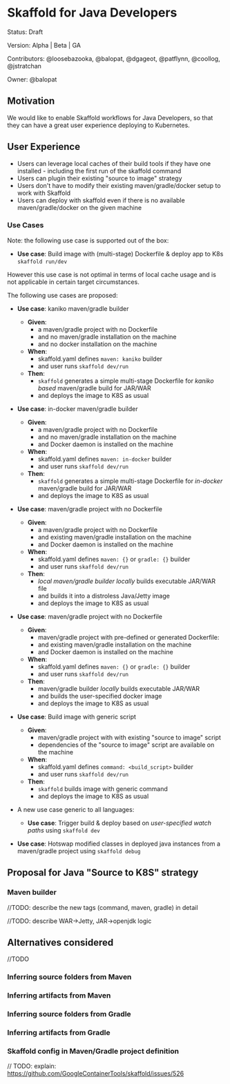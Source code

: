 # Skaffold for Java Developers


Status: Draft

Version: Alpha | Beta | GA

Contributors: @loosebazooka, @balopat, @dgageot, @patflynn, @coollog, @jstratchan

Owner: @balopat

## Motivation

We would like to enable Skaffold workflows for Java Developers, so that they can have a great user experience deploying to Kubernetes. 

## User Experience

* Users can leverage local caches of their build tools if they have one installed - including the first run of the skaffold command 
* Users can plugin their existing "source to image" strategy 
* Users don't have to modify their existing maven/gradle/docker setup to work with Skaffold 
* Users can deploy with skaffold even if there is no available maven/gradle/docker on the given machine

### Use Cases

Note: the following use case is supported out of the box: 

* **Use case**: Build image with (multi-stage) Dockerfile & deploy app to K8s `skaffold run/dev`

However this use case is not optimal in terms of local cache usage and is not applicable in certain target circumstances. 

The following use cases are proposed: 

* **Use case**: kaniko maven/gradle builder
    * **Given**: 
      * a maven/gradle project with no Dockerfile 
      * and no maven/gradle installation on the machine
      * and no docker installation on the machine 
    * **When**: 
      * skaffold.yaml defines `maven: kaniko` builder
      * and user runs `skaffold dev/run`
    * **Then**: 
      * `skaffold` generates a simple multi-stage Dockerfile for _kaniko based_ maven/gradle build for JAR/WAR
      * and deploys the image to K8S as usual
    
    
* **Use case**: in-docker maven/gradle builder
    * **Given**: 
      * a maven/gradle project with no Dockerfile 
      * and no maven/gradle installation on the machine
      * and Docker daemon is installed on the machine
    * **When**: 
      * skaffold.yaml defines `maven: in-docker` builder
      * and user runs `skaffold dev/run`
    * **Then**: 
      * `skaffold` generates a simple multi-stage Dockerfile for _in-docker_ maven/gradle build for JAR/WAR
      * and deploys the image to K8S as usual
    

* **Use case**:  maven/gradle project with no Dockerfile    
    * **Given**: 
      * a maven/gradle project with no Dockerfile 
      * and existing maven/gradle installation on the machine
      * and Docker daemon is installed on the machine
    * **When**: 
      * skaffold.yaml defines `maven: {}` or `gradle: {}` builder
      * and user runs `skaffold dev/run`
    * **Then**: 
      * *local maven/gradle builder* _locally_ builds executable JAR/WAR file 
      * and builds it into a distroless Java/Jetty image 
      * and deploys the image to K8S as usual


* **Use case**:  maven/gradle project with no Dockerfile   
    * **Given**: 
      * maven/gradle project with pre-defined or generated Dockerfile:
      * and existing maven/gradle installation on the machine
      * and Docker daemon is installed on the machine
    * **When**: 
      * skaffold.yaml defines `maven: {}` or `gradle: {}` builder
      * and user runs `skaffold dev/run`
    * **Then**: 
      *  maven/gradle builder _locally_ builds executable JAR/WAR 
      * and builds the user-specified docker image 
      * and deploys the image to K8S as usual

* **Use case**: Build image with generic script 
    * **Given**: 
      * maven/gradle project with with existing "source to image" script 
      * dependencies of the "source to image" script are available on the machine 
    * **When**: 
      * skaffold.yaml defines `command: <build_script>` builder
      * and user runs `skaffold dev/run`
    * **Then**: 
      * `skaffold` builds image with generic command 
      * and deploys the image to K8S as usual

* A new use case generic to all languages:
    * **Use case**: Trigger build & deploy based on *user-specified watch paths* using `skaffold dev`
    
* **Use case**: Hotswap modified classes in deployed java instances from a maven/gradle project using `skaffold debug` 


## Proposal for Java "Source to K8S" strategy

### Maven builder 


//TODO: describe the new tags (command, maven, gradle) in detail

//TODO: describe WAR->Jetty, JAR->openjdk logic  
 

 

## Alternatives considered

//TODO 

### Inferring source folders from Maven 

### Inferring artifacts from Maven

### Inferring source folders from Gradle

### Inferring artifacts from Gradle

### Skaffold config in Maven/Gradle project definition 

// TODO: explain: https://github.com/GoogleContainerTools/skaffold/issues/526

